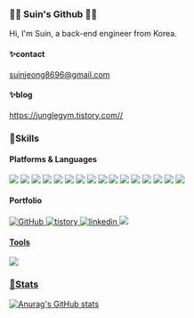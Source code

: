 ### 👩‍💻 Suin's Github 👩‍💻

Hi, I'm Suin, a back-end engineer from Korea.
<!--
**suin524/suin524** is a ✨ _special_ ✨ repository because its `README.md` (this file) appears on your GitHub profile.

Here are some ideas to get you started:

- 🔭 I’m currently working on ...
- 🌱 I’m currently learning ...
- 👯 I’m looking to collaborate on ...
- 🤔 I’m looking for help with ...
- 💬 Ask me about ...
- 📫 How to reach me: ...
- 😄 Pronouns: ...
- ⚡ Fun fact: ...
-->
#### ✨contact 
suinjeong8696@gmail.com  

#### ✨blog  
https://junglegym.tistory.com//  

### 🌈Skills
#### Platforms & Languages
<img src="https://img.shields.io/badge/Python-3776AB?&style=plastic&logo=Python&logoColor=white"/> <img src="https://img.shields.io/badge/C-A8B9CC.svg?style=plastic&logo=C&logoColor=white"> <img src="https://img.shields.io/badge/java-007396?style=plastic&logo=java&logoColor=white"> 
<img src ="https://img.shields.io/badge/node.js-339933.svg?&style=plastic&logo=nodedotjs&logoColor=white"/> <img src ="https://img.shields.io/badge/HTML5-E34F26.svg?&style=plastic&logo=HTML5&logoColor=white"/> <img src ="https://img.shields.io/badge/CSS-1572B6.svg?&style=plastic&logo=CSS3&logoColor=white"/> <img src ="https://img.shields.io/badge/JavaScriipt-F7DF1E.svg?&style=plastic&logo=JavaScript&logoColor=black"/> <img src ="https://img.shields.io/badge/Spring-6DB33F.svg?&style=plastic&logo=Spring&logoColor=white"/> <img src ="https://img.shields.io/badge/Mysql-4479A1.svg?&style=plastic&logo=Mysql&logoColor=white"/> <img src ="https://img.shields.io/badge/Mongodb-47A248.svg?&style=plastic&logo=Mongodb&logoColor=white"/> <img src ="https://img.shields.io/badge/Mongoose-880000.svg?&style=plastic&logo=Mongoose&logoColor=white"/> <img src="https://img.shields.io/badge/express-000000?style=plastic&logo=express&logoColor=white"> <img src ="https://img.shields.io/badge/amazon aws-232F3E.svg?&style=plastic&logo=amazonaws&logoColor=white"/> <img src ="https://img.shields.io/badge/amazon s3-569A31.svg?&style=plastic&logo=amazons3&logoColor=white"/> <img src ="https://img.shields.io/badge/amazon ec2-FF9900.svg?&style=plastic&logo=amazonec2&logoColor=white"/> <img src ="https://img.shields.io/badge/Docker-2496ED.svg?&style=plastic&logo=Docker&logoColor=white"/>

#### Portfolio
<a href = "https://github.com/suin524"><img alt="GitHub" src ="https://img.shields.io/badge/GitHub-181717.svg?&style=plastic&logo=GitHub&logoColor=white"/>
<a href = "https://junglegym.tistory.com/"><img alt="tistory" src ="https://img.shields.io/badge/tistory-white.svg?&plastic"/>
<a href = "https://www.linkedin.com/in/suin-jeong/"><img alt="linkedin" src ="https://img.shields.io/badge/Linkedin-0A66C2.svg?&style=plastic&logo=linkedin&logoColor=white"/>
<a href="https://programmers.co.kr/events/sv_bootcamp_2023?fbclid=IwAR33UmZytwrrdmzlAtjVQZwfddHSACY2Dz4K5v_Rt3hg7gIiiMzA1zIUZoQ" target="_blank"> <img src="https://img.shields.io/badge/programmers-0B2343?style=plastic&logo=programmers&logoColor=white"/>

#### Tools
<img src="https://img.shields.io/badge/Git-F05032?style=plastic&logo=Git&logoColor=white"/>


### 🎇Stats
![Anurag's GitHub stats](https://github-readme-stats.vercel.app/api?username=suin524&show_icons=true&theme=tokyonight)




